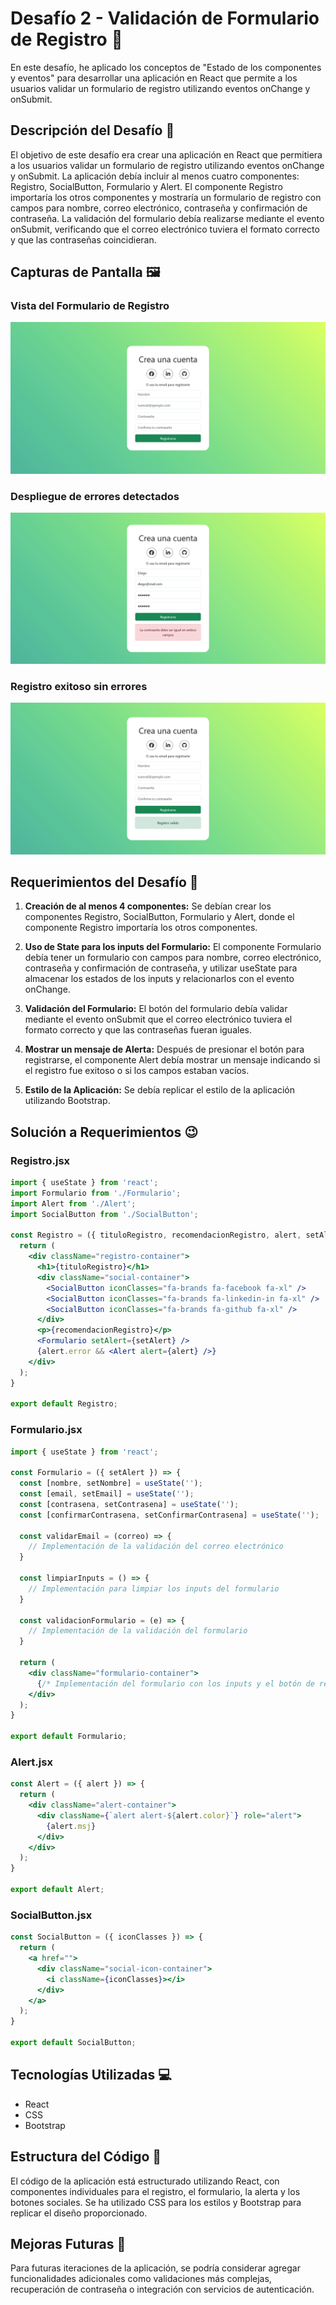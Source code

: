 # Desafío 2 - Validación de Formulario de Registro 📝

En este desafío, he aplicado los conceptos de "Estado de los componentes y eventos" para desarrollar una aplicación en React que permite a los usuarios validar un formulario de registro utilizando eventos onChange y onSubmit.

## Descripción del Desafío 📝

El objetivo de este desafío era crear una aplicación en React que permitiera a los usuarios validar un formulario de registro utilizando eventos onChange y onSubmit. La aplicación debía incluir al menos cuatro componentes: Registro, SocialButton, Formulario y Alert. El componente Registro importaría los otros componentes y mostraría un formulario de registro con campos para nombre, correo electrónico, contraseña y confirmación de contraseña. La validación del formulario debía realizarse mediante el evento onSubmit, verificando que el correo electrónico tuviera el formato correcto y que las contraseñas coincidieran.

## Capturas de Pantalla 🖼️

### Vista del Formulario de Registro
![Vista del Formulario de Registro](./screenshot.png)

### Despliegue de errores detectados
![Vista del Formulario de Registro](./screenshot-error.png)

### Registro exitoso sin errores
![Vista del Formulario de Registro](./screenshot-exito.png)

## Requerimientos del Desafío 🎯

1. **Creación de al menos 4 componentes:** Se debían crear los componentes Registro, SocialButton, Formulario y Alert, donde el componente Registro importaría los otros componentes.

2. **Uso de State para los inputs del Formulario:** El componente Formulario debía tener un formulario con campos para nombre, correo electrónico, contraseña y confirmación de contraseña, y utilizar useState para almacenar los estados de los inputs y relacionarlos con el evento onChange.

3. **Validación del Formulario:** El botón del formulario debía validar mediante el evento onSubmit que el correo electrónico tuviera el formato correcto y que las contraseñas fueran iguales.

4. **Mostrar un mensaje de Alerta:** Después de presionar el botón para registrarse, el componente Alert debía mostrar un mensaje indicando si el registro fue exitoso o si los campos estaban vacíos.

5. **Estilo de la Aplicación:** Se debía replicar el estilo de la aplicación utilizando Bootstrap.

## Solución a Requerimientos 😉

### Registro.jsx
```jsx
import { useState } from 'react';
import Formulario from './Formulario';
import Alert from './Alert';
import SocialButton from './SocialButton';

const Registro = ({ tituloRegistro, recomendacionRegistro, alert, setAlert }) => {
  return (
    <div className="registro-container">
      <h1>{tituloRegistro}</h1>
      <div className="social-container">
        <SocialButton iconClasses="fa-brands fa-facebook fa-xl" />
        <SocialButton iconClasses="fa-brands fa-linkedin-in fa-xl" />
        <SocialButton iconClasses="fa-brands fa-github fa-xl" />
      </div>
      <p>{recomendacionRegistro}</p>
      <Formulario setAlert={setAlert} />
      {alert.error && <Alert alert={alert} />}
    </div>
  );
}

export default Registro;
```

### Formulario.jsx
```jsx
import { useState } from 'react';

const Formulario = ({ setAlert }) => {
  const [nombre, setNombre] = useState('');
  const [email, setEmail] = useState('');
  const [contrasena, setContrasena] = useState('');
  const [confirmarContrasena, setConfirmarContrasena] = useState('');

  const validarEmail = (correo) => {
    // Implementación de la validación del correo electrónico
  }

  const limpiarInputs = () => {
    // Implementación para limpiar los inputs del formulario
  }

  const validacionFormulario = (e) => {
    // Implementación de la validación del formulario
  }

  return (
    <div className="formulario-container">
      {/* Implementación del formulario con los inputs y el botón de registro */}
    </div>
  );
}

export default Formulario;
```

### Alert.jsx
```jsx
const Alert = ({ alert }) => {
  return (
    <div className="alert-container">
      <div className={`alert alert-${alert.color}`} role="alert">
        {alert.msj}
      </div>
    </div>
  );
}

export default Alert;
```

### SocialButton.jsx
```jsx
const SocialButton = ({ iconClasses }) => {
  return (
    <a href="">
      <div className="social-icon-container">
        <i className={iconClasses}></i>
      </div>
    </a>
  );
}

export default SocialButton;
```

## Tecnologías Utilizadas 💻

- React
- CSS
- Bootstrap

## Estructura del Código 🧱

El código de la aplicación está estructurado utilizando React, con componentes individuales para el registro, el formulario, la alerta y los botones sociales. Se ha utilizado CSS para los estilos y Bootstrap para replicar el diseño proporcionado.

## Mejoras Futuras 🚀

Para futuras iteraciones de la aplicación, se podría considerar agregar funcionalidades adicionales como validaciones más complejas, recuperación de contraseña o integración con servicios de autenticación.